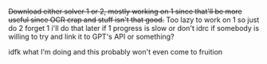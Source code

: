 ~~Download either solver 1 or 2, mostly working on 1 since that'll be more useful since OCR crap and stuff isn't that good.~~
Too lazy to work on 1 so just do 2 forget 1 i'll do that later if 1 progress is slow
or don't idrc if somebody is willing to try and link it to GPT's API or something?


idfk what I'm doing and this probably won't even come to fruition